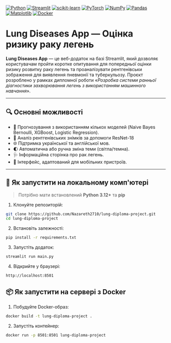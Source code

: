 [![Python](https://img.shields.io/badge/python-3670A0?style=for-the-badge&logo=python&logoColor=ffdd54)](https://www.python.org/)
[![Streamlit](https://img.shields.io/badge/Streamlit-%23FE4B4B.svg?style=for-the-badge&logo=streamlit&logoColor=white)](https://streamlit.io/)
[![scikit-learn](https://img.shields.io/badge/scikit--learn-%23F7931E.svg?style=for-the-badge&logo=scikit-learn&logoColor=white)](https://scikit-learn.org/)
[![PyTorch](https://img.shields.io/badge/PyTorch-%23EE4C2C.svg?style=for-the-badge&logo=PyTorch&logoColor=white)](https://pytorch.org/)
[![NumPy](https://img.shields.io/badge/numpy-%23013243.svg?style=for-the-badge&logo=numpy&logoColor=white)](https://numpy.org/)
[![Pandas](https://img.shields.io/badge/pandas-%23150458.svg?style=for-the-badge&logo=pandas&logoColor=white)](https://pandas.pydata.org/)
[![Matplotlib](https://img.shields.io/badge/Matplotlib-%23ffffff.svg?style=for-the-badge&logo=Matplotlib&logoColor=black)](https://matplotlib.org/)
[![Docker](https://img.shields.io/badge/docker-%230db7ed.svg?style=for-the-badge&logo=docker&logoColor=white)](https://www.docker.com/)

# Lung Diseases App — Оцінка ризику раку легень

**Lung Diseases App** — це веб-додаток на базі Streamlit, який дозволяє користувачам пройти коротке опитування для попередньої оцінки ризику розвитку раку легень та проаналізувати рентгенівськи зображення для виявлення пневмонії та туберкульозу. Проєкт розроблено у рамках дипломної роботи «_Розробка системи ранньої діагностики захворювання легень з використанням машинного навчання_».

---

## 🔍 Основні можливості

- 🧠 Прогнозування з використанням кількох моделей (Naive Bayes Bernoulli, XGBoost, Logistic Regression).
- 🧩 Аналіз рентгенівських знімків за допомоги ResNet-18
- 🌐 Підтримка української та англійської мов.
- 🌓 Автоматична або ручна зміна теми (світла/темна).
- 🩺 Інформаційна сторінка про рак легень.
- 📱 Інтерфейс, адаптований для мобільних пристроїв.

---
## 🔧 Як запустити на локальному комп'ютері

> Потрібно мати встановлений **Python 3.12+** та **pip**

1. Клонуйте репозиторій:
```bash
git clone https://github.com/Nazareth2710/lung-diploma-project.git
cd lung-diploma-project
```

2. Встановіть залежності:
```bash
pip install -r requirements.txt
```

3. Запустіть додаток:
```bash
streamlit run main.py
```

4. Відкрийте у браузері:
```bash
http://localhost:8501
```

## 📦 Як запустити на сервері з Docker

1. Побудуйте Docker-образ:
```bash
docker build -t lung-diploma-project .
```

2. Запустіть контейнер:
```bash
docker run -p 8501:8501 lung-diploma-project
```

